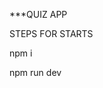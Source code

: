 ***QUIZ APP

STEPS FOR STARTS

npm i
<!-- npm install lite-server --save-dev
npm install json-server --save-dev
npm install -D concurrently -->

npm run dev

